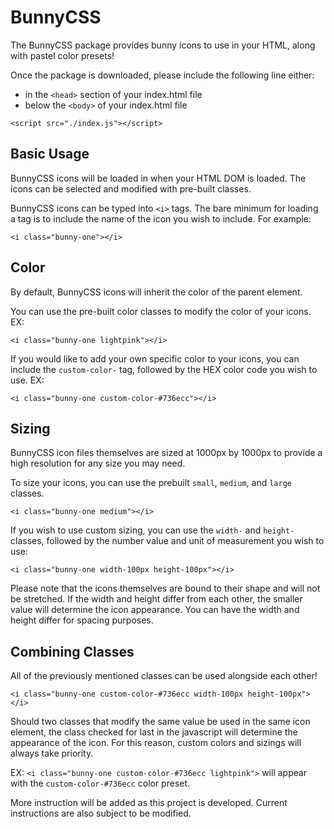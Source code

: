 # BunnyCSS
The BunnyCSS package provides bunny icons to use in your HTML, along with pastel color presets!

Once the package is downloaded, please include the following line either:
* in the `<head>` section of your index.html file
* below the `<body>` of your index.html file

```
<script src="./index.js"></script>
```

## Basic Usage
BunnyCSS icons will be loaded in when your HTML DOM is loaded. The icons can be selected and modified with pre-built classes.

BunnyCSS icons can be typed into `<i>` tags. The bare minimum for loading a tag is to include the name of the icon you wish to include. For example:
```
<i class="bunny-one"></i>
```

## Color
By default, BunnyCSS icons will inherit the color of the parent element.

You can use the pre-built color classes to modify the color of your icons.
EX:
```
<i class="bunny-one lightpink"></i>
```

If you would like to add your own specific color to your icons, you can include the `custom-color-` tag, followed by the HEX color code you wish to use.
EX:
```
<i class="bunny-one custom-color-#736ecc"></i>
```

## Sizing
BunnyCSS icon files themselves are sized at 1000px by 1000px to provide a high resolution for any size you may need. 

To size your icons, you can use the prebuilt `small`, `medium`, and `large` classes.
```
<i class="bunny-one medium"></i>
```

If you wish to use custom sizing, you can use the `width-` and `height-` classes, followed by the number value and unit of measurement you wish to use:
```
<i class="bunny-one width-100px height-100px"></i>
```
Please note that the icons themselves are bound to their shape and will not be stretched. If the width and height differ from each other, the smaller value will determine the icon appearance. You can have the width and height differ for spacing purposes.

## Combining Classes

All of the previously mentioned classes can be used alongside each other!
```
<i class="bunny-one custom-color-#736ecc width-100px height-100px"></i>
```

Should two classes that modify the same value be used in the same icon element, the class checked for last in the javascript will determine the appearance of the icon. For this reason, custom colors and sizings will always take priority.

EX: `<i class="bunny-one custom-color-#736ecc lightpink">` will appear with the `custom-color-#736ecc` color preset.




More instruction will be added as this project is developed. Current instructions are also subject to be modified.
